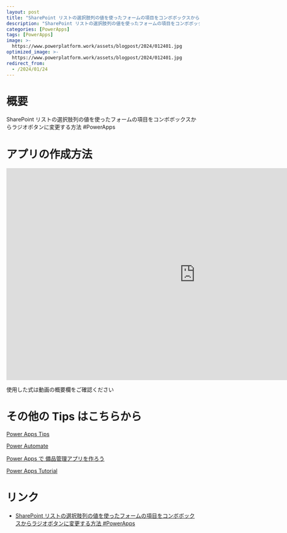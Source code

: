 ```yaml
---
layout: post
title: "SharePoint リストの選択肢列の値を使ったフォームの項目をコンボボックスからラジオボタンに変更する方法 #PowerApps"
description: "SharePoint リストの選択肢列の値を使ったフォームの項目をコンボボックスからラジオボタンに変更する方法 #PowerAppsを動画で分かりやすく解説"
categories: [PowerApps]
tags: [PowerApps]
image: >-
  https://www.powerplatform.work/assets/blogpost/2024/012401.jpg
optimized_image: >-
  https://www.powerplatform.work/assets/blogpost/2024/012401.jpg
redirect_from:
  - /2024/01/24
---
```



#  概要

SharePoint リストの選択肢列の値を使ったフォームの項目をコンボボックスからラジオボタンに変更する方法 #PowerApps


# アプリの作成方法

<iframe width="983" height="553" src="https://www.youtube.com/embed/jRu-eMpSC1w" title="YouTube video player" frameborder="0" allow="accelerometer; autoplay; clipboard-write; encrypted-media; gyroscope; picture-in-picture" allowfullscreen></iframe>


使用した式は動画の概要欄をご確認ください


# その他の Tips はこちらから

[Power Apps Tips](https://www.youtube.com/watch?v=VrAQf3JQ7yM&list=PLVhFi1fb3DqakSLVMn22DDcySXh9jtzi- )


[Power Automate](https://www.youtube.com/watch?v=-YnJYT0ASEM&list=PLVhFi1fb3Dqbzic6GieqnLFgD3aTj-eHA)


[Power Apps で 備品管理アプリを作ろう](https://www.youtube.com/playlist?list=PLVhFi1fb3DqZM3HKb8Hea6XEL96990Fyn)


[Power Apps Tutorial](https://www.youtube.com/playlist?list=PLVhFi1fb3DqalxpL974VvAJvV4iWoSbe_)


# リンク


- [SharePoint リストの選択肢列の値を使ったフォームの項目をコンボボックスからラジオボタンに変更する方法 #PowerApps](https://www.youtube.com/watch?v=jRu-eMpSC1w)

